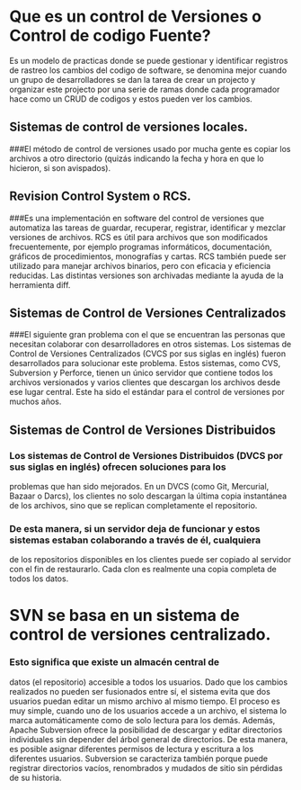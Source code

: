 # Que es un control de Versiones o Control de codigo Fuente?

Es un modelo de practicas donde se puede gestionar y identificar registros de rastreo los cambios del 
codigo de software, se denomina mejor cuando un grupo de desarrolladores se dan la tarea de crear un 
projecto y organizar este projecto por una serie de ramas donde cada programador hace como un CRUD de
codigos y estos pueden ver los cambios.


## Sistemas de control de versiones locales. 

###El método de control de versiones usado por mucha gente es 
copiar los archivos  a otro directorio (quizás indicando la fecha y hora en que lo hicieron, si son 
avispados).

## Revision Control System o RCS.

###Es una implementación en software del control de versiones que automatiza 
las tareas de guardar, recuperar, registrar, identificar y mezclar versiones de archivos. RCS es útil 
para archivos que son modificados frecuentemente, por ejemplo programas informáticos, documentación, 
gráficos de procedimientos, monografías y cartas. RCS también puede ser utilizado para manejar archivos 
binarios, pero con eficacia y eficiencia reducidas. Las distintas versiones son archivadas mediante la 
ayuda de la herramienta diff.

## Sistemas de Control de Versiones Centralizados

###El siguiente gran problema con el que se encuentran las personas que necesitan colaborar con desarrolladores 
en otros sistemas. Los sistemas de Control de Versiones Centralizados (CVCS por sus siglas en inglés) fueron 
desarrollados para solucionar este problema. Estos sistemas, como CVS, Subversion y Perforce, tienen un único
servidor que contiene todos los archivos versionados y varios clientes que descargan los archivos desde ese
lugar central. Este ha sido el estándar para el control de versiones por muchos años.

## Sistemas de Control de Versiones Distribuidos

### Los sistemas de Control de Versiones Distribuidos (DVCS por sus siglas en inglés) ofrecen soluciones para los
problemas que han sido mejorados. En un DVCS (como Git, Mercurial, Bazaar o Darcs), los clientes no solo 
descargan la última copia instantánea de los archivos, sino que se replican completamente el repositorio. 

### De esta manera, si un servidor deja de funcionar y estos sistemas estaban colaborando a través de él, cualquiera 
de los repositorios disponibles en los clientes puede ser copiado al servidor con el fin de restaurarlo. Cada clon
es realmente una copia completa de todos los datos.

# SVN se basa en un sistema de control de versiones centralizado.
### Esto significa que existe un almacén central de 
datos (el repositorio) accesible a todos los usuarios. Dado que los cambios realizados no pueden ser fusionados
entre sí, el sistema evita que dos usuarios puedan editar un mismo archivo al mismo tiempo. El proceso es muy
simple, cuando uno de los usuarios accede a un archivo, el sistema lo marca automáticamente como de solo lectura
para los demás. Además, Apache Subversion ofrece la posibilidad de descargar y editar directorios individuales 
sin depender del árbol general de directorios. De esta manera, es posible asignar diferentes permisos de lectura
y escritura a los diferentes usuarios. Subversion se caracteriza también porque puede registrar directorios 
vacíos, renombrados y mudados de sitio sin pérdidas de su historia.
